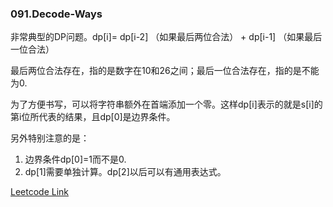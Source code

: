 ### 091.Decode-Ways

非常典型的DP问题。dp[i]= dp[i-2] （如果最后两位合法） + dp[i-1] （如果最后一位合法）

最后两位合法存在，指的是数字在10和26之间；最后一位合法存在，指的是不能为0.

为了方便书写，可以将字符串额外在首端添加一个零。这样dp[i]表示的就是s[i]的第i位所代表的结果，且dp[0]是边界条件。

另外特别注意的是：
1. 边界条件dp[0]=1而不是0.
2. dp[1]需要单独计算。dp[2]以后可以有通用表达式。


[Leetcode Link](https://leetcode.com/problems/decode-ways)
